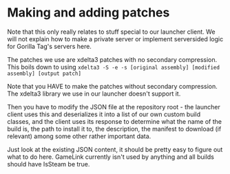 # Making and adding patches
Note that this only really relates to stuff special to our launcher client. We will not explain how to make a private server or implement serversided logic for Gorilla Tag's servers here.

The patches we use are xdelta3 patches with no secondary compression. This boils down to using ``xdelta3 -S -e -s [original assembly] [modified assembly] [output patch]``

Note that you HAVE to make the patches without secondary compression. The xdelta3 library we use in our launcher doesn't support it.

Then you have to modify the JSON file at the repository root - the launcher client uses this and deserializes it into a list of our own custom build classes, and the client uses its response to determine what the name of the build is, the path to install it to, the description, the manifest to download (if relevant) among some other rather important data.

Just look at the existing JSON content, it should be pretty easy to figure out what to do here.
GameLink currently isn't used by anything and all builds should have IsSteam be true.
